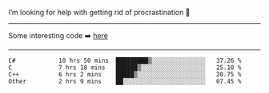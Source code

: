 I’m looking for help with getting rid of procrastination 🤔

-----

Some interesting code :arrow_right: [here](https://github.com/zhen8838/playground)

-----

<!--START_SECTION:waka-->

```text
C#            10 hrs 50 mins  █████████▒░░░░░░░░░░░░░░░   37.26 %
C             7 hrs 18 mins   ██████▒░░░░░░░░░░░░░░░░░░   25.10 %
C++           6 hrs 2 mins    █████▒░░░░░░░░░░░░░░░░░░░   20.75 %
Other         2 hrs 9 mins    ██░░░░░░░░░░░░░░░░░░░░░░░   07.45 %
```

<!--END_SECTION:waka-->

<!--
**zhen8838/zhen8838** is a ✨ _special_ ✨ repository because its `README.md` (this file) appears on your GitHub profile.

Here are some ideas to get you started:

- 🔭 I’m currently working on ...
- 🌱 I’m currently learning ...
- 👯 I’m looking to collaborate on ...
 ...
- 💬 Ask me about ...
- 📫 How to reach me: ...
- 😄 Pronouns: ...
- ⚡ Fun fact: ...
-->
